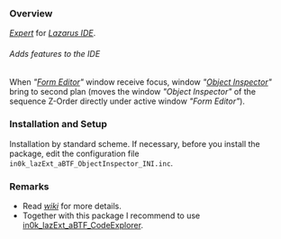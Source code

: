### Overview

*[Expert]* for *[Lazarus IDE]*.

###### Adds features to the IDE
When *"[Form Editor]"* window receive focus, window *"[Object Inspector]"*
bring to second plan (moves the window *"Object Inspector"* of the sequence
Z-Order directly under active window *"Form Editor"*).

### Installation and Setup
Installation by standard scheme. If necessary, before you install the package,
edit the configuration file `in0k_lazExt_aBTF_ObjectInspector_INI.inc`.

### Remarks
* Read *[wiki]* for more details.
* Together with this package I recommend to use
[in0k\_lazExt\_aBTF\_CodeExplorer](https://github.com/in0k-LAZ/in0k_lazExt_aBTF_CodeExplorer).

[Lazarus IDE]: http://www.lazarus-ide.org/
[Expert]: http://wiki.lazarus.freepascal.org/Extending_the_IDE#Overview
[Form Editor]: http://wiki.freepascal.org/IDE_Window:_Form_Editor
[Object Inspector]: http://wiki.freepascal.org/IDE_Window:_Object_Inspector
[wiki]: https://github.com/in0k-LAZ/in0k_lazExt_aBTF_ObjectInspector/wiki

